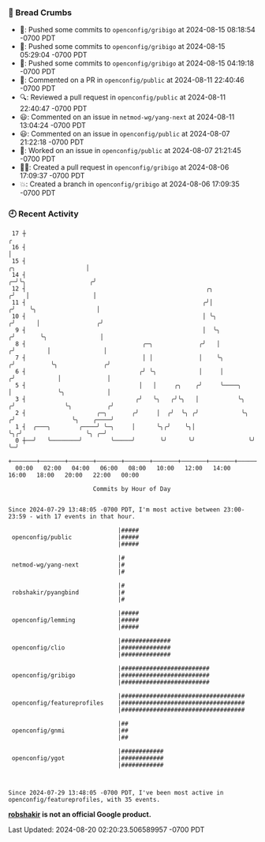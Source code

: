 ### 🍞 Bread Crumbs

 * 🚢: Pushed some commits to `openconfig/gribigo` at 2024-08-15 08:18:54 -0700 PDT
 * 🚢: Pushed some commits to `openconfig/gribigo` at 2024-08-15 05:29:04 -0700 PDT
 * 🚢: Pushed some commits to `openconfig/gribigo` at 2024-08-15 04:19:18 -0700 PDT
 * 💬: Commented on a PR in  `openconfig/public` at 2024-08-11 22:40:46 -0700 PDT
 * 🔍: Reviewed a pull request in  `openconfig/public` at 2024-08-11 22:40:47 -0700 PDT
 * 😃: Commented on an issue in `netmod-wg/yang-next` at 2024-08-11 13:04:24 -0700 PDT
 * 😃: Commented on an issue in `openconfig/public` at 2024-08-07 21:22:18 -0700 PDT
 * 👀: Worked on an issue in `openconfig/public` at 2024-08-07 21:21:45 -0700 PDT
 * ✍🏼: Created a pull request in `openconfig/gribigo` at 2024-08-06 17:09:37 -0700 PDT
 * 💥: Created a branch in `openconfig/gribigo` at 2024-08-06 17:09:35 -0700 PDT

### 🕘 Recent Activity
```
 17 ┼                                                                                                  ╭
 16 ┤                                                                                                  │
 15 ┤                                                                            ╭╮                    │
 14 ┤                                                                          ╭─╯╰╮                  ╭╯
 12 ┤                                                   ╭╮                    ╭╯   │                  │
 11 ┤                                                  ╭╯│                   ╭╯    ╰╮                 │
 10 ┤                                                  │ ╰╮                 ╭╯      │                ╭╯
  9 ┤                                                  │  ╰╮               ╭╯       ╰╮               │
  8 ┤                                 ╭─╮             ╭╯   │              ╭╯         │               │
  7 ┤                                 │ │             │    ╰╮            ╭╯          ╰╮             ╭╯
  6 ┤                                ╭╯ ╰╮            │     │           ╭╯            │             │
  5 ┤                                │   │     ╭╮    ╭╯     ╰────╮      │             ╰╮            │
  3 ┤                               ╭╯   ╰╮   ╭╯╰╮   │           ╰╮    ╭╯              ╰╮          ╭╯
  2 ┤                    ╭─╮       ╭╯     │  ╭╯  ╰╮ ╭╯            ╰╮  ╭╯                ╰╮    ╭────╯
  1 ┤  ╭───╮        ╭────╯ ╰─╮     │      ╰╮╭╯    ╰╮│              ╰╮╭╯                  ╰╮ ╭─╯
  0 ┼──╯   ╰────────╯        ╰─────╯       ╰╯      ╰╯               ╰╯                    ╰─╯
    +───────+───────+───────+───────+───────+───────+───────+───────+───────+───────+───────+───────+────
  00:00   02:00   04:00   06:00   08:00   10:00   12:00   14:00   16:00   18:00   20:00   22:00   00:00   

						Commits by Hour of Day


Since 2024-07-29 13:48:05 -0700 PDT, I'm most active between 23:00-23:59 - with 17 events in that hour.

```



```
                               |#####
 openconfig/public             |#####
                               |#####

                               |#
 netmod-wg/yang-next           |#
                               |#

                               |#
 robshakir/pyangbind           |#
                               |#

                               |#####
 openconfig/lemming            |#####
                               |#####

                               |##############
 openconfig/clio               |##############
                               |##############

                               |#########################
 openconfig/gribigo            |#########################
                               |#########################

                               |###################################
 openconfig/featureprofiles    |###################################
                               |###################################

                               |##
 openconfig/gnmi               |##
                               |##

                               |############
 openconfig/ygot               |############
                               |############



Since 2024-07-29 13:48:05 -0700 PDT, I've been most active in openconfig/featureprofiles, with 35 events.

```
**[robshakir](mailto:robjs@google.com) is not an official Google product.**  


Last Updated: 2024-08-20 02:20:23.506589957 -0700 PDT
